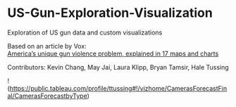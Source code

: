 # US-Gun-Exploration-Visualization
Exploration of US gun data and custom visualizations

Based on an article by Vox: </br>
[America’s unique gun violence problem, explained in 17 maps and charts](https://www.vox.com/policy-and-politics/2017/10/2/16399418/us-gun-violence-statistics-maps-charts)

Contributors: Kevin Chang, May Jai, Laura Klipp, Bryan Tamsir, Hale Tussing

!(https://public.tableau.com/profile/ttussing#!/vizhome/CamerasForecastFinal/CamerasForecastbyType)
